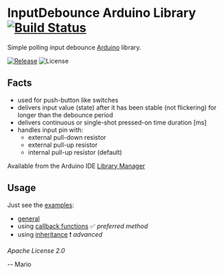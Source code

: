 # InputDebounce Arduino Library [![Build Status](https://travis-ci.org/Mokolea/InputDebounce.svg)](https://travis-ci.org/Mokolea/InputDebounce)

Simple polling input debounce [Arduino](https://www.arduino.cc/) library.

[![Release](https://img.shields.io/github/release/Mokolea/InputDebounce.svg)](https://github.com/Mokolea/InputDebounce/releases)
![License](https://img.shields.io/github/license/Mokolea/InputDebounce.svg)

## Facts
 - used for push-button like switches
 - delivers input value (state) after it has been stable (not flickering) for longer than the debounce period
 - delivers continuous or single-shot pressed-on time duration [ms]
 - handles input pin with:
    - external pull-down resistor
    - external pull-up resistor
    - internal pull-up resistor (default)

Available from the Arduino IDE [Library Manager](https://www.arduino.cc/en/Guide/Libraries)

## Usage
Just see the [examples](examples):
 - [general](examples/Test_InputDebounce/Test_InputDebounce.ino)
 - using [callback functions](examples/Test_InputDebounce_Callbacks/Test_InputDebounce_Callbacks.ino) :white_check_mark: *preferred method*
 - using [inheritance](examples/Test_InputDebounce_Inheritance/Test_InputDebounce_Inheritance.ino) :exclamation: *advanced*

*Apache License 2.0*

-- Mario
